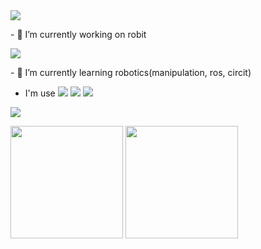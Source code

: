 <img src="https://capsule-render.vercel.app/api?type=waving&color=7FFF1B&height=200&section=header&text=MinSeokLee&fontSize=60"/>

<div>
  <p>- 🔭 I’m currently working on robit</p>
  <img src="https://github.com/minseokle/minseokle/assets/51366975/2c506306-8644-416a-930b-3bc27bcbe7d6"/>
  <p>- 🌱 I’m currently learning robotics(manipulation, ros, circit)</p>
</div>


- I'm use   <img src="https://img.shields.io/badge/C++-00599C?style=flat&logo=cplusplus&logoColor=white"/>  <img src="https://img.shields.io/badge/Python-3776AB?style=flat&logo=python&logoColor=white"/>  <img src="https://img.shields.io/badge/Ros-22314E?style=flat&logo=ros&logoColor=white"/>

<a href="https://solved.ac/profile/0311ben"><img align="center" src="http://mazassumnida.wtf/api/v2/generate_badge?boj=0311ben"/></a>

<a href="https://github.com/minseokle"><img align="center" style="height:180px" src="https://github-readme-stats-amber-theta.vercel.app/api/top-langs/?username=minseokle&layout=compact&theme=nord&hide_border=true" /></a> 
<a href="https://github.com/minseokle"><img align="center" style="height:180px" src="https://github-readme-stats-amber-theta.vercel.app/api?username=minseokle&show_icons=true&include_all_commits=true&theme=nord&hide_border=true" /></a>

